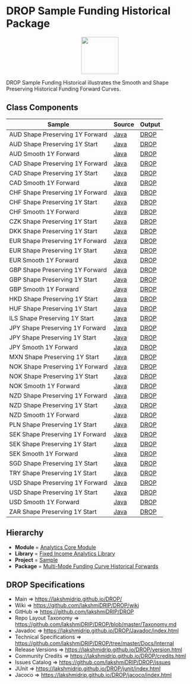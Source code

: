 # DROP Sample Funding Historical Package

<p align="center"><img src="https://github.com/lakshmiDRIP/DROP/blob/master/DRIP_Logo.gif?raw=true" width="100"></p>

DROP Sample Funding Historical illustrates the Smooth and Shape Preserving Historical Funding Forward Curves.


## Class Components

 |              Sample             | Source | Output |
 |---------------------------------|--------|--------|
 | AUD Shape Preserving 1Y Forward | [Java](https://github.com/lakshmiDRIP/DROP/tree/master/src/main/java/org/drip/sample/fundinghistorical/AUDShapePreserving1YForward.java) | [DROP](https://github.com/lakshmiDRIP/DROP/blob/master/drop/org/drip/sample/fundinghistorical/AUDShapePreserving1YForward.drop) |
 | AUD Shape Preserving 1Y Start   | [Java](https://github.com/lakshmiDRIP/DROP/tree/master/src/main/java/org/drip/sample/fundinghistorical/AUDShapePreserving1YStart.java) | [DROP](https://github.com/lakshmiDRIP/DROP/blob/master/drop/org/drip/sample/fundinghistorical/AUDShapePreserving1YStart.drop) |
 | AUD Smooth 1Y Forward           | [Java](https://github.com/lakshmiDRIP/DROP/tree/master/src/main/java/org/drip/sample/fundinghistorical/AUDSmooth1YForward.java) | [DROP](https://github.com/lakshmiDRIP/DROP/blob/master/drop/org/drip/sample/fundinghistorical/AUDSmooth1YForward.drop) |
 | CAD Shape Preserving 1Y Forward | [Java](https://github.com/lakshmiDRIP/DROP/tree/master/src/main/java/org/drip/sample/fundinghistorical/CADShapePreserving1YForward.java) | [DROP](https://github.com/lakshmiDRIP/DROP/blob/master/drop/org/drip/sample/fundinghistorical/CADShapePreserving1YForward.drop) |
 | CAD Shape Preserving 1Y Start   | [Java](https://github.com/lakshmiDRIP/DROP/tree/master/src/main/java/org/drip/sample/fundinghistorical/CADShapePreserving1YStart.java) | [DROP](https://github.com/lakshmiDRIP/DROP/blob/master/drop/org/drip/sample/fundinghistorical/CADShapePreserving1YStart.drop) |
 | CAD Smooth 1Y Forward           | [Java](https://github.com/lakshmiDRIP/DROP/tree/master/src/main/java/org/drip/sample/fundinghistorical/CADSmooth1YForward.java) | [DROP](https://github.com/lakshmiDRIP/DROP/blob/master/drop/org/drip/sample/fundinghistorical/CADSmooth1YForward.drop) |
 | CHF Shape Preserving 1Y Forward | [Java](https://github.com/lakshmiDRIP/DROP/tree/master/src/main/java/org/drip/sample/fundinghistorical/CHFShapePreserving1YForward.java) | [DROP](https://github.com/lakshmiDRIP/DROP/blob/master/drop/org/drip/sample/fundinghistorical/CHFShapePreserving1YForward.drop) |
 | CHF Shape Preserving 1Y Start   | [Java](https://github.com/lakshmiDRIP/DROP/tree/master/src/main/java/org/drip/sample/fundinghistorical/CHFShapePreserving1YStart.java) | [DROP](https://github.com/lakshmiDRIP/DROP/blob/master/drop/org/drip/sample/fundinghistorical/CHFShapePreserving1YStart.drop) |
 | CHF Smooth 1Y Forward           | [Java](https://github.com/lakshmiDRIP/DROP/tree/master/src/main/java/org/drip/sample/fundinghistorical/CHFSmooth1YForward.java) | [DROP](https://github.com/lakshmiDRIP/DROP/blob/master/drop/org/drip/sample/fundinghistorical/CHFSmooth1YForward.drop) |
 | CZK Shape Preserving 1Y Start   | [Java](https://github.com/lakshmiDRIP/DROP/tree/master/src/main/java/org/drip/sample/fundinghistorical/CZKShapePreserving1YStart.java) | [DROP](https://github.com/lakshmiDRIP/DROP/blob/master/drop/org/drip/sample/fundinghistorical/CZKShapePreserving1YStart.drop) |
 | DKK Shape Preserving 1Y Start   | [Java](https://github.com/lakshmiDRIP/DROP/tree/master/src/main/java/org/drip/sample/fundinghistorical/DKKShapePreserving1YStart.java) | [DROP](https://github.com/lakshmiDRIP/DROP/blob/master/drop/org/drip/sample/fundinghistorical/DKKShapePreserving1YStart.drop) |
 | EUR Shape Preserving 1Y Forward | [Java](https://github.com/lakshmiDRIP/DROP/tree/master/src/main/java/org/drip/sample/fundinghistorical/EURShapePreserving1YForward.java) | [DROP](https://github.com/lakshmiDRIP/DROP/blob/master/drop/org/drip/sample/fundinghistorical/EURShapePreserving1YForward.drop) |
 | EUR Shape Preserving 1Y Start   | [Java](https://github.com/lakshmiDRIP/DROP/tree/master/src/main/java/org/drip/sample/fundinghistorical/EURShapePreserving1YStart.java) | [DROP](https://github.com/lakshmiDRIP/DROP/blob/master/drop/org/drip/sample/fundinghistorical/EURShapePreserving1YStart.drop) |
 | EUR Smooth 1Y Forward           | [Java](https://github.com/lakshmiDRIP/DROP/tree/master/src/main/java/org/drip/sample/fundinghistorical/EURSmooth1YForward.java) | [DROP](https://github.com/lakshmiDRIP/DROP/blob/master/drop/org/drip/sample/fundinghistorical/EURSmooth1YForward.drop) |
 | GBP Shape Preserving 1Y Forward | [Java](https://github.com/lakshmiDRIP/DROP/tree/master/src/main/java/org/drip/sample/fundinghistorical/GBPShapePreserving1YForward.java) | [DROP](https://github.com/lakshmiDRIP/DROP/blob/master/drop/org/drip/sample/fundinghistorical/GBPShapePreserving1YForward.drop) |
 | GBP Shape Preserving 1Y Start   | [Java](https://github.com/lakshmiDRIP/DROP/tree/master/src/main/java/org/drip/sample/fundinghistorical/GBPShapePreserving1YStart.java) | [DROP](https://github.com/lakshmiDRIP/DROP/blob/master/drop/org/drip/sample/fundinghistorical/GBPShapePreserving1YStart.drop) |
 | GBP Smooth 1Y Forward           | [Java](https://github.com/lakshmiDRIP/DROP/tree/master/src/main/java/org/drip/sample/fundinghistorical/GBPSmooth1YForward.java) | [DROP](https://github.com/lakshmiDRIP/DROP/blob/master/drop/org/drip/sample/fundinghistorical/GBPSmooth1YForward.drop) |
 | HKD Shape Preserving 1Y Start   | [Java](https://github.com/lakshmiDRIP/DROP/tree/master/src/main/java/org/drip/sample/fundinghistorical/HKDShapePreserving1YStart.java) | [DROP](https://github.com/lakshmiDRIP/DROP/blob/master/drop/org/drip/sample/fundinghistorical/HKDShapePreserving1YStart.drop) |
 | HUF Shape Preserving 1Y Start   | [Java](https://github.com/lakshmiDRIP/DROP/tree/master/src/main/java/org/drip/sample/fundinghistorical/HUFShapePreserving1YStart.java) | [DROP](https://github.com/lakshmiDRIP/DROP/blob/master/drop/org/drip/sample/fundinghistorical/HUFShapePreserving1YStart.drop) |
 | ILS Shape Preserving 1Y Start   | [Java](https://github.com/lakshmiDRIP/DROP/tree/master/src/main/java/org/drip/sample/fundinghistorical/ILSShapePreserving1YStart.java) | [DROP](https://github.com/lakshmiDRIP/DROP/blob/master/drop/org/drip/sample/fundinghistorical/ILSShapePreserving1YStart.drop) |
 | JPY Shape Preserving 1Y Forward | [Java](https://github.com/lakshmiDRIP/DROP/tree/master/src/main/java/org/drip/sample/fundinghistorical/JPYShapePreserving1YForward.java) | [DROP](https://github.com/lakshmiDRIP/DROP/blob/master/drop/org/drip/sample/fundinghistorical/JPYShapePreserving1YForward.drop) |
 | JPY Shape Preserving 1Y Start   | [Java](https://github.com/lakshmiDRIP/DROP/tree/master/src/main/java/org/drip/sample/fundinghistorical/JPYShapePreserving1YStart.java) | [DROP](https://github.com/lakshmiDRIP/DROP/blob/master/drop/org/drip/sample/fundinghistorical/JPYShapePreserving1YStart.drop) |
 | JPY Smooth 1Y Forward           | [Java](https://github.com/lakshmiDRIP/DROP/tree/master/src/main/java/org/drip/sample/fundinghistorical/JPYSmooth1YForward.java) | [DROP](https://github.com/lakshmiDRIP/DROP/blob/master/drop/org/drip/sample/fundinghistorical/JPYSmooth1YForward.drop) |
 | MXN Shape Preserving 1Y Start   | [Java](https://github.com/lakshmiDRIP/DROP/tree/master/src/main/java/org/drip/sample/fundinghistorical/MXNShapePreserving1YStart.java) | [DROP](https://github.com/lakshmiDRIP/DROP/blob/master/drop/org/drip/sample/fundinghistorical/MXNShapePreserving1YStart.drop) |
 | NOK Shape Preserving 1Y Forward | [Java](https://github.com/lakshmiDRIP/DROP/tree/master/src/main/java/org/drip/sample/fundinghistorical/NOKShapePreserving1YForward.java) | [DROP](https://github.com/lakshmiDRIP/DROP/blob/master/drop/org/drip/sample/fundinghistorical/NOKShapePreserving1YForward.drop) |
 | NOK Shape Preserving 1Y Start   | [Java](https://github.com/lakshmiDRIP/DROP/tree/master/src/main/java/org/drip/sample/fundinghistorical/NOKShapePreserving1YStart.java) | [DROP](https://github.com/lakshmiDRIP/DROP/blob/master/drop/org/drip/sample/fundinghistorical/NOKShapePreserving1YStart.drop) |
 | NOK Smooth 1Y Forward           | [Java](https://github.com/lakshmiDRIP/DROP/tree/master/src/main/java/org/drip/sample/fundinghistorical/NOKSmooth1YForward.java) | [DROP](https://github.com/lakshmiDRIP/DROP/blob/master/drop/org/drip/sample/fundinghistorical/NOKSmooth1YForward.drop) |
 | NZD Shape Preserving 1Y Forward | [Java](https://github.com/lakshmiDRIP/DROP/tree/master/src/main/java/org/drip/sample/fundinghistorical/NZDShapePreserving1YForward.java) | [DROP](https://github.com/lakshmiDRIP/DROP/blob/master/drop/org/drip/sample/fundinghistorical/NZDShapePreserving1YForward.drop) |
 | NZD Shape Preserving 1Y Start   | [Java](https://github.com/lakshmiDRIP/DROP/tree/master/src/main/java/org/drip/sample/fundinghistorical/NZDShapePreserving1YStart.java) | [DROP](https://github.com/lakshmiDRIP/DROP/blob/master/drop/org/drip/sample/fundinghistorical/NZDShapePreserving1YStart.drop) |
 | NZD Smooth 1Y Forward           | [Java](https://github.com/lakshmiDRIP/DROP/tree/master/src/main/java/org/drip/sample/fundinghistorical/NZDSmooth1YForward.java) | [DROP](https://github.com/lakshmiDRIP/DROP/blob/master/drop/org/drip/sample/fundinghistorical/NZDSmooth1YForward.drop) |
 | PLN Shape Preserving 1Y Start   | [Java](https://github.com/lakshmiDRIP/DROP/tree/master/src/main/java/org/drip/sample/fundinghistorical/PLNShapePreserving1YStart.java) | [DROP](https://github.com/lakshmiDRIP/DROP/blob/master/drop/org/drip/sample/fundinghistorical/PLNShapePreserving1YStart.drop) |
 | SEK Shape Preserving 1Y Forward | [Java](https://github.com/lakshmiDRIP/DROP/tree/master/src/main/java/org/drip/sample/fundinghistorical/SEKShapePreserving1YForward.java) | [DROP](https://github.com/lakshmiDRIP/DROP/blob/master/drop/org/drip/sample/fundinghistorical/SEKShapePreserving1YForward.drop) |
 | SEK Shape Preserving 1Y Start   | [Java](https://github.com/lakshmiDRIP/DROP/tree/master/src/main/java/org/drip/sample/fundinghistorical/SEKShapePreserving1YStart.java) | [DROP](https://github.com/lakshmiDRIP/DROP/blob/master/drop/org/drip/sample/fundinghistorical/SEKShapePreserving1YStart.drop) |
 | SEK Smooth 1Y Forward           | [Java](https://github.com/lakshmiDRIP/DROP/tree/master/src/main/java/org/drip/sample/fundinghistorical/SEKSmooth1YForward.java) | [DROP](https://github.com/lakshmiDRIP/DROP/blob/master/drop/org/drip/sample/fundinghistorical/SEKSmooth1YForward.drop) |
 | SGD Shape Preserving 1Y Start   | [Java](https://github.com/lakshmiDRIP/DROP/tree/master/src/main/java/org/drip/sample/fundinghistorical/SGDShapePreserving1YStart.java) | [DROP](https://github.com/lakshmiDRIP/DROP/blob/master/drop/org/drip/sample/fundinghistorical/SGDShapePreserving1YStart.drop) |
 | TRY Shape Preserving 1Y Start   | [Java](https://github.com/lakshmiDRIP/DROP/tree/master/src/main/java/org/drip/sample/fundinghistorical/TRYShapePreserving1YStart.java) | [DROP](https://github.com/lakshmiDRIP/DROP/blob/master/drop/org/drip/sample/fundinghistorical/TRYShapePreserving1YStart.drop) |
 | USD Shape Preserving 1Y Forward | [Java](https://github.com/lakshmiDRIP/DROP/tree/master/src/main/java/org/drip/sample/fundinghistorical/USDShapePreserving1YForward.java) | [DROP](https://github.com/lakshmiDRIP/DROP/blob/master/drop/org/drip/sample/fundinghistorical/USDShapePreserving1YForward.drop) |
 | USD Shape Preserving 1Y Start   | [Java](https://github.com/lakshmiDRIP/DROP/tree/master/src/main/java/org/drip/sample/fundinghistorical/USDShapePreserving1YStart.java) | [DROP](https://github.com/lakshmiDRIP/DROP/blob/master/drop/org/drip/sample/fundinghistorical/USDShapePreserving1YStart.drop) |
 | USD Smooth 1Y Forward           | [Java](https://github.com/lakshmiDRIP/DROP/tree/master/src/main/java/org/drip/sample/fundinghistorical/USDSmooth1YForward.java) | [DROP](https://github.com/lakshmiDRIP/DROP/blob/master/drop/org/drip/sample/fundinghistorical/USDSmooth1YForward.drop) |
 | ZAR Shape Preserving 1Y Start   | [Java](https://github.com/lakshmiDRIP/DROP/tree/master/src/main/java/org/drip/sample/fundinghistorical/ZARShapePreserving1YStart.java) | [DROP](https://github.com/lakshmiDRIP/DROP/blob/master/drop/org/drip/sample/fundinghistorical/ZARShapePreserving1YStart.drop) |


## Hierarchy

 <ul>
	<li><b>Module </b> = <a href = "https://github.com/lakshmiDRIP/DROP/tree/master/AnalyticsCore.md">Analytics Core Module</a></li>
	<li><b>Library</b> = <a href = "https://github.com/lakshmiDRIP/DROP/tree/master/FixedIncomeAnalyticsLibrary.md">Fixed Income Analytics Library</a></li>
	<li><b>Project</b> = <a href = "https://github.com/lakshmiDRIP/DROP/tree/master/src/main/java/org/drip/sample/README.md">Sample</a></li>
	<li><b>Package</b> = <a href = "https://github.com/lakshmiDRIP/DROP/tree/master/src/main/java/org/drip/sample/fundinghistorical/README.md">Multi-Mode Funding Curve Historical Forwards</a></li>
 </ul>


## DROP Specifications

 * Main                     => https://lakshmidrip.github.io/DROP/
 * Wiki                     => https://github.com/lakshmiDRIP/DROP/wiki
 * GitHub                   => https://github.com/lakshmiDRIP/DROP
 * Repo Layout Taxonomy     => https://github.com/lakshmiDRIP/DROP/blob/master/Taxonomy.md
 * Javadoc                  => https://lakshmidrip.github.io/DROP/Javadoc/index.html
 * Technical Specifications => https://github.com/lakshmiDRIP/DROP/tree/master/Docs/Internal
 * Release Versions         => https://lakshmidrip.github.io/DROP/version.html
 * Community Credits        => https://lakshmidrip.github.io/DROP/credits.html
 * Issues Catalog           => https://github.com/lakshmiDRIP/DROP/issues
 * JUnit                    => https://lakshmidrip.github.io/DROP/junit/index.html
 * Jacoco                   => https://lakshmidrip.github.io/DROP/jacoco/index.html
